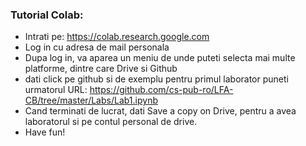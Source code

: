 ### Tutorial Colab:
* Intrati pe: https://colab.research.google.com
* Log in cu adresa de mail personala
* Dupa log in, va aparea un meniu de unde puteti selecta mai multe platforme, dintre care Drive si Github
* dati click pe github si de exemplu pentru primul laborator puneti urmatorul URL: https://github.com/cs-pub-ro/LFA-CB/tree/master/Labs/Lab1.ipynb
* Cand terminati de lucrat, dati Save a copy on Drive, pentru a avea laboratorul si pe contul personal de drive.
* Have fun!
